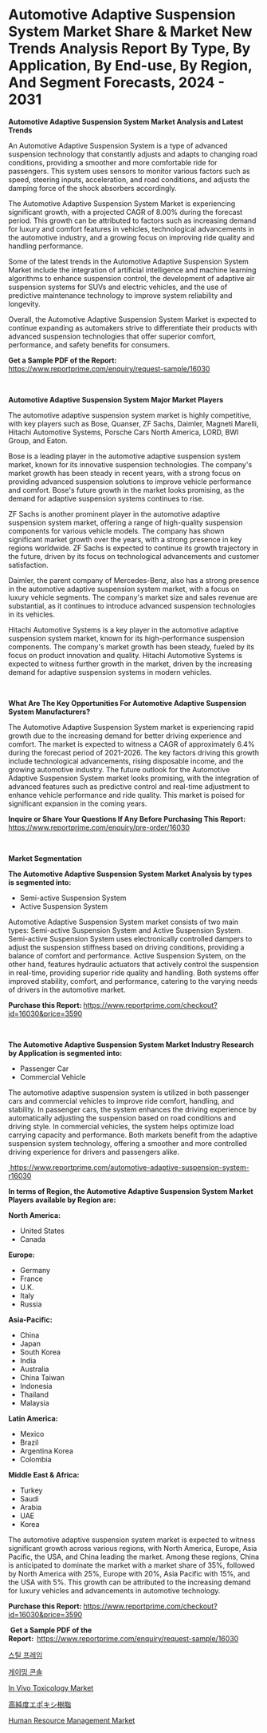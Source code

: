 <p><h1>Automotive Adaptive Suspension System Market Share & Market New Trends Analysis Report By Type, By Application, By End-use, By Region, And Segment Forecasts, 2024 - 2031</h1></p><p><strong>Automotive Adaptive Suspension System Market Analysis and Latest Trends</strong></p>
<p><p>An Automotive Adaptive Suspension System is a type of advanced suspension technology that constantly adjusts and adapts to changing road conditions, providing a smoother and more comfortable ride for passengers. This system uses sensors to monitor various factors such as speed, steering inputs, acceleration, and road conditions, and adjusts the damping force of the shock absorbers accordingly.</p><p>The Automotive Adaptive Suspension System Market is experiencing significant growth, with a projected CAGR of 8.00% during the forecast period. This growth can be attributed to factors such as increasing demand for luxury and comfort features in vehicles, technological advancements in the automotive industry, and a growing focus on improving ride quality and handling performance.</p><p>Some of the latest trends in the Automotive Adaptive Suspension System Market include the integration of artificial intelligence and machine learning algorithms to enhance suspension control, the development of adaptive air suspension systems for SUVs and electric vehicles, and the use of predictive maintenance technology to improve system reliability and longevity.</p><p>Overall, the Automotive Adaptive Suspension System Market is expected to continue expanding as automakers strive to differentiate their products with advanced suspension technologies that offer superior comfort, performance, and safety benefits for consumers.</p></p>
<p><strong>Get a Sample PDF of the Report:&nbsp;</strong> <a href="https://www.reportprime.com/enquiry/request-sample/16030">https://www.reportprime.com/enquiry/request-sample/16030</a></p>
<p>&nbsp;</p>
<p><strong>Automotive Adaptive Suspension System Major Market Players</strong></p>
<p><p>The automotive adaptive suspension system market is highly competitive, with key players such as Bose, Quanser, ZF Sachs, Daimler, Magneti Marelli, Hitachi Automotive Systems, Porsche Cars North America, LORD, BWI Group, and Eaton. </p><p>Bose is a leading player in the automotive adaptive suspension system market, known for its innovative suspension technologies. The company's market growth has been steady in recent years, with a strong focus on providing advanced suspension solutions to improve vehicle performance and comfort. Bose's future growth in the market looks promising, as the demand for adaptive suspension systems continues to rise.</p><p>ZF Sachs is another prominent player in the automotive adaptive suspension system market, offering a range of high-quality suspension components for various vehicle models. The company has shown significant market growth over the years, with a strong presence in key regions worldwide. ZF Sachs is expected to continue its growth trajectory in the future, driven by its focus on technological advancements and customer satisfaction.</p><p>Daimler, the parent company of Mercedes-Benz, also has a strong presence in the automotive adaptive suspension system market, with a focus on luxury vehicle segments. The company's market size and sales revenue are substantial, as it continues to introduce advanced suspension technologies in its vehicles.</p><p>Hitachi Automotive Systems is a key player in the automotive adaptive suspension system market, known for its high-performance suspension components. The company's market growth has been steady, fueled by its focus on product innovation and quality. Hitachi Automotive Systems is expected to witness further growth in the market, driven by the increasing demand for adaptive suspension systems in modern vehicles.</p></p>
<p>&nbsp;</p>
<p><strong>What Are The Key Opportunities For Automotive Adaptive Suspension System Manufacturers?</strong></p>
<p><p>The Automotive Adaptive Suspension System market is experiencing rapid growth due to the increasing demand for better driving experience and comfort. The market is expected to witness a CAGR of approximately 6.4% during the forecast period of 2021-2026. The key factors driving this growth include technological advancements, rising disposable income, and the growing automotive industry. The future outlook for the Automotive Adaptive Suspension System market looks promising, with the integration of advanced features such as predictive control and real-time adjustment to enhance vehicle performance and ride quality. This market is poised for significant expansion in the coming years.</p></p>
<p><strong>Inquire or Share Your Questions If Any Before Purchasing This Report:</strong> <a href="https://www.reportprime.com/enquiry/pre-order/16030">https://www.reportprime.com/enquiry/pre-order/16030</a></p>
<p>&nbsp;</p>
<p><strong>Market Segmentation</strong></p>
<p><strong>The Automotive Adaptive Suspension System Market Analysis by types is segmented into:</strong></p>
<p><ul><li>Semi-active Suspension System</li><li>Active Suspension System</li></ul></p>
<p><p>Automotive Adaptive Suspension System market consists of two main types: Semi-active Suspension System and Active Suspension System. Semi-active Suspension System uses electronically controlled dampers to adjust the suspension stiffness based on driving conditions, providing a balance of comfort and performance. Active Suspension System, on the other hand, features hydraulic actuators that actively control the suspension in real-time, providing superior ride quality and handling. Both systems offer improved stability, comfort, and performance, catering to the varying needs of drivers in the automotive market.</p></p>
<p><strong>Purchase this Report:&nbsp;</strong><a href="https://www.reportprime.com/checkout?id=16030&price=3590">https://www.reportprime.com/checkout?id=16030&price=3590</a></p>
<p>&nbsp;</p>
<p><strong>The Automotive Adaptive Suspension System Market Industry Research by Application is segmented into:</strong></p>
<p><ul><li>Passenger Car</li><li>Commercial Vehicle</li></ul></p>
<p><p>The automotive adaptive suspension system is utilized in both passenger cars and commercial vehicles to improve ride comfort, handling, and stability. In passenger cars, the system enhances the driving experience by automatically adjusting the suspension based on road conditions and driving style. In commercial vehicles, the system helps optimize load carrying capacity and performance. Both markets benefit from the adaptive suspension system technology, offering a smoother and more controlled driving experience for drivers and passengers alike.</p></p>
<p><a href="https://www.reportprime.com/automotive-adaptive-suspension-system-r16030">&nbsp;https://www.reportprime.com/automotive-adaptive-suspension-system-r16030</a></p>
<p><strong>In terms of Region, the Automotive Adaptive Suspension System Market Players available by Region are:</strong></p>
<p>
    <p> <strong> North America: </strong>
        <ul>
            <li>United States</li>
            <li>Canada</li>
        </ul>
        </p> 
    <p> <strong> Europe: </strong>
        <ul>
            <li>Germany</li>
            <li>France</li>
            <li>U.K.</li>
            <li>Italy</li>
            <li>Russia</li>
        </ul>
        </p> 
    <p> <strong> Asia-Pacific: </strong>
        <ul>
            <li>China</li>
            <li>Japan</li>
            <li>South Korea</li>
            <li>India</li>
            <li>Australia</li>
            <li>China Taiwan</li>
            <li>Indonesia</li>
            <li>Thailand</li>
            <li>Malaysia</li>
        </ul>
        </p> 
    <p> <strong> Latin America: </strong>
        <ul>
            <li>Mexico</li>
            <li>Brazil</li>
            <li>Argentina Korea</li>
            <li>Colombia</li>
        </ul>
        </p> 
    <p> <strong> Middle East & Africa: </strong>
        <ul>
            <li>Turkey</li>
            <li>Saudi</li>
            <li>Arabia</li>
            <li>UAE</li>
            <li>Korea</li>
        </ul>
    </p>
    </p>
<p><p>The automotive adaptive suspension system market is expected to witness significant growth across various regions, with North America, Europe, Asia Pacific, the USA, and China leading the market. Among these regions, China is anticipated to dominate the market with a market share of 35%, followed by North America with 25%, Europe with 20%, Asia Pacific with 15%, and the USA with 5%. This growth can be attributed to the increasing demand for luxury vehicles and advancements in automotive technology.</p></p>
<p><strong>Purchase this Report: </strong><a href="https://www.reportprime.com/checkout?id=16030&price=3590">https://www.reportprime.com/checkout?id=16030&price=3590</a></p>
<p>&nbsp;<strong>Get a Sample PDF of the Report:&nbsp;&nbsp;</strong><a href="https://www.reportprime.com/enquiry/request-sample/16030">https://www.reportprime.com/enquiry/request-sample/16030</a></p>
<p><strong></strong></p>
<p><p><a href="https://medium.com/@jamar_anas/%EA%B0%95%EC%B2%A0-%EA%B5%AC%EC%A1%B0-%EC%8B%9C%EC%9E%A5-%EC%A1%B0%EC%82%AC-%EB%B3%B4%EA%B3%A0%EC%84%9C-2024%EB%85%84%EB%B6%80%ED%84%B0-2031%EB%85%84%EA%B9%8C%EC%A7%80-%EC%95%88%EC%A0%95%EC%A0%81%EC%9D%B8-cagr%EC%9D%B4-4-1-%EC%9D%B8-%EC%8B%9C%EC%9E%A5-%EC%98%88%EC%B8%A1-%EB%B0%8F-%EC%84%B1%EC%9E%A5-%EC%A0%84%EB%A7%9D-8b9fc96e53f0">스틸 프레임</a></p><p><a href="https://medium.com/@maxinewilloughby/%EA%B2%8C%EC%9E%84-%EC%BD%98%EC%86%94-%EC%82%B0%EC%97%85-%EB%B6%84%EC%84%9D-%EB%B3%B4%EA%B3%A0%EC%84%9C-%EC%8B%9C%EC%9E%A5-%EA%B7%9C%EB%AA%A8%EB%8A%94-6-2-%EC%9D%98-cagr%EB%A1%9C-%EC%84%B1%EC%9E%A5%ED%95%98%EB%A9%B0-2024%EB%85%84%EB%B6%80%ED%84%B0-2031%EB%85%84%EA%B9%8C%EC%A7%80%EC%9D%98-%EA%B8%B0%EA%B0%84-%EB%8F%99%EC%95%88-%EC%9D%91%EC%9A%A9-%ED%94%84%EB%A1%9C%EA%B7%B8%EB%9E%A8-%EC%9C%A0%ED%98%95-%EB%B0%8F-%EC%A7%80%EC%97%AD%EB%B3%84-%EC%98%88%EC%B8%A1%EB%90%A9%EB%8B%88%EB%8B%A4-403d8a311e55">게이밍 콘솔</a></p><p><a href="https://github.com/BryceTownsendr/Market-Research-Report-List-5/blob/main/in-vivo-toxicology-market.md">In Vivo Toxicology Market</a></p><p><a href="https://github.com/AbigaleHuel/Market-Research-Report-List-2/blob/main/7887603122214.md">高純度エポキシ樹脂</a></p><p><a href="https://github.com/caicuccucga/Market-Research-Report-List-1/blob/main/human-resource-management-market.md">Human Resource Management Market</a></p></p>